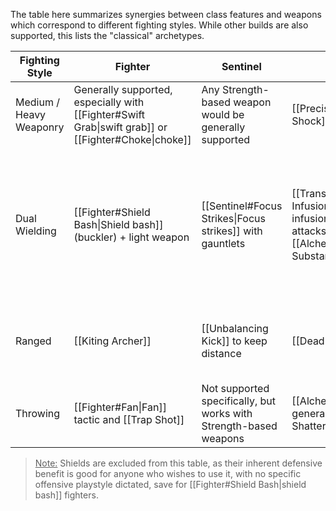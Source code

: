 The table here summarizes synergies between class features and weapons which correspond to different fighting styles. While other builds are also supported, this lists the "classical" archetypes.

| Fighting Style          | Fighter                                                                                             | Sentinel                                                          | Transmuter                                                                                                                                             | Trickster                                                                                                                                                                                                                                            |
| ----------------------- | --------------------------------------------------------------------------------------------------- | ----------------------------------------------------------------- | ------------------------------------------------------------------------------------------------------------------------------------------------------ | ---------------------------------------------------------------------------------------------------------------------------------------------------------------------------------------------------------------------------------------------------- |
| Medium / Heavy Weaponry | Generally supported, especially with [[Fighter#Swift Grab\|swift grab]] or [[Fighter#Choke\|choke]] | Any Strength-based weapon would be generally supported            | [[Precise Strike]], [[Wrist Shock]]                                                                                                                    | Primarily supports [[Weaponsmith#Martial Melee Weapons\|glaives, rapiers and estocs]]                                                                                                                                                                |
| Dual Wielding           | [[Fighter#Shield Bash\|Shield bash]] (buckler) + light weapon                                       | [[Sentinel#Focus Strikes\|Focus strikes]] with gauntlets          | [[Transmuter#Alchemechanical Infusion\|Alchemecanical infusion]] encourages multiple attacks, especially with [[Alchemist#Harmful Substances\|venoms]] | Not recommended, as [[Trickster#Cunning Action\|cunning actions]] are usually more action-effective, and [[Trickster#Quick Attack\|quick attack]] nullifies the need for dual wielding up until [[Trickster#Versatile Rotation\|versatile rotation]] |
| Ranged                  | [[Kiting Archer]]                                                                                   | [[Unbalancing Kick]] to keep distance                             | [[Deadly Shattering]]                                                                                                                                  | [[Trickster#All Out\|All Out]] and [[Trickshot]], in addition to useful [[Trickster#Cunning Action\|cunning actions]]                                                                                                                                |
| Throwing                | [[Fighter#Fan\|Fan]] tactic and [[Trap Shot]]                                                       | Not supported specifically, but works with Strength-based weapons | [[Alchemist#Bombs\|Bombs]] generally and [[Deadly Shattering]]                                                                                         | [[Trickster#All Out\|All out]] and [[Pinning Toss]]                                                                                                                                                                                                  |

><u>Note:</u> Shields are excluded from this table, as their inherent defensive benefit is good for anyone who wishes to use it, with no specific offensive playstyle dictated, save for [[Fighter#Shield Bash|shield bash]] fighters.
